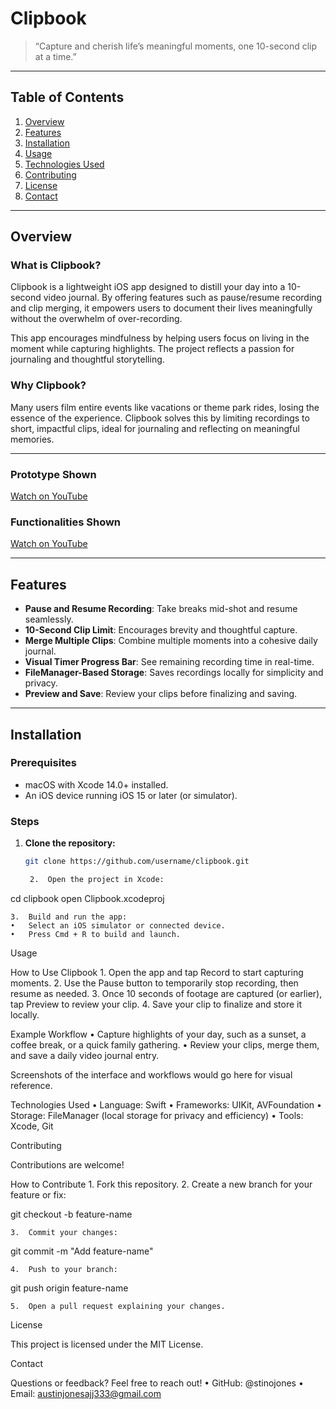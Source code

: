 # Clipbook

> “Capture and cherish life’s meaningful moments, one 10-second clip at a time.”

---

## Table of Contents
1. [Overview](#overview)
2. [Features](#features)
3. [Installation](#installation)
4. [Usage](#usage)
5. [Technologies Used](#technologies-used)
6. [Contributing](#contributing)
7. [License](#license)
8. [Contact](#contact)

---

## Overview

### What is Clipbook?

Clipbook is a lightweight iOS app designed to distill your day into a 10-second video journal. By offering features such as pause/resume recording and clip merging, it empowers users to document their lives meaningfully without the overwhelm of over-recording.

This app encourages mindfulness by helping users focus on living in the moment while capturing highlights. The project reflects a passion for journaling and thoughtful storytelling.

### Why Clipbook?

Many users film entire events like vacations or theme park rides, losing the essence of the experience. Clipbook solves this by limiting recordings to short, impactful clips, ideal for journaling and reflecting on meaningful memories.

---

### Prototype Shown  
[Watch on YouTube](https://youtube.com/shorts/qcgE_hnMP8s)

### Functionalities Shown  
[Watch on YouTube](https://youtube.com/shorts/1kagFJuxOE4)

---

## Features

- **Pause and Resume Recording**: Take breaks mid-shot and resume seamlessly.
- **10-Second Clip Limit**: Encourages brevity and thoughtful capture.
- **Merge Multiple Clips**: Combine multiple moments into a cohesive daily journal.
- **Visual Timer Progress Bar**: See remaining recording time in real-time.
- **FileManager-Based Storage**: Saves recordings locally for simplicity and privacy.
- **Preview and Save**: Review your clips before finalizing and saving.

---

## Installation

### Prerequisites

- macOS with Xcode 14.0+ installed.
- An iOS device running iOS 15 or later (or simulator).

### Steps

1. **Clone the repository:**
   ```bash
   git clone https://github.com/username/clipbook.git

	2.	Open the project in Xcode:

cd clipbook
open Clipbook.xcodeproj


	3.	Build and run the app:
	•	Select an iOS simulator or connected device.
	•	Press Cmd + R to build and launch.

Usage

How to Use Clipbook
	1.	Open the app and tap Record to start capturing moments.
	2.	Use the Pause button to temporarily stop recording, then resume as needed.
	3.	Once 10 seconds of footage are captured (or earlier), tap Preview to review your clip.
	4.	Save your clip to finalize and store it locally.

Example Workflow
	•	Capture highlights of your day, such as a sunset, a coffee break, or a quick family gathering.
	•	Review your clips, merge them, and save a daily video journal entry.

Screenshots of the interface and workflows would go here for visual reference.

Technologies Used
	•	Language: Swift
	•	Frameworks: UIKit, AVFoundation
	•	Storage: FileManager (local storage for privacy and efficiency)
	•	Tools: Xcode, Git

Contributing

Contributions are welcome!

How to Contribute
	1.	Fork this repository.
	2.	Create a new branch for your feature or fix:

git checkout -b feature-name


	3.	Commit your changes:

git commit -m "Add feature-name"


	4.	Push to your branch:

git push origin feature-name


	5.	Open a pull request explaining your changes.

License

This project is licensed under the MIT License.

Contact

Questions or feedback? Feel free to reach out!
	•	GitHub: @stinojones
	•	Email: austinjonesajj333@gmail.com
